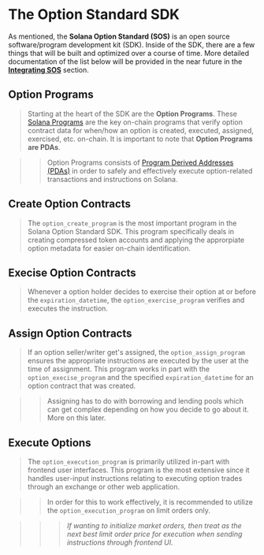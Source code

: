 # The Option Standard SDK

As mentioned, the **Solana Option Standard (SOS)** is an open source software/program development kit (SDK). Inside of the SDK, there are a few things that will be built and optimized over a course of time. More detailed documentation of the list below will be provided in the near future in the [**Integrating SOS**]() section.

## Option Programs

>Starting at the heart of the SDK are the **Option Programs**. These [Solana Programs](https://solana.com/docs/core/programs) are the key on-chain programs that verify option contract data for when/how an option is created, executed, assigned, exercised, etc. on-chain. It is important to note that **Option Programs are PDAs**.

>>Option Programs consists of [Program Derived Addresses (PDAs)](https://solana.com/docs/core/pda) in order to safely and effectively execute option-related transactions and instructions on Solana. 

## Create Option Contracts

>The `option_create_program` is the most important program in the Solana Option Standard SDK. This program specifically deals in creating compressed token accounts and applying the approrpiate option metadata for easier on-chain identification.

## Execise Option Contracts

>Whenever a option holder decides to exercise their option at or before the `expiration_datetime`, the `option_exercise_program` verifies and executes the instruction.

## Assign Option Contracts

>If an option seller/writer get's assigned, the `option_assign_program` ensures the appropriate instructions are executed by the user at the time of assignment. This program works in part with the `option_execise_program` and the specified `expiration_datetime` for an option contract that was created. 

>>Assigning has to do with borrowing and lending pools which can get complex depending on how you decide to go about it. More on this later.

## Execute Options

>The `option_execution_program` is primarily utilized in-part with frontend user interfaces. This program is the most extensive since it handles user-input instructions relating to executing option trades through an exchange or other web application.

>>In order for this to work effectively, it is recommended to utilize the `option_execution_program` on limit orders only.

>>>*If wanting to initialize market orders, then treat as the next best limit order price for execution when sending instructions through frontend UI.*
